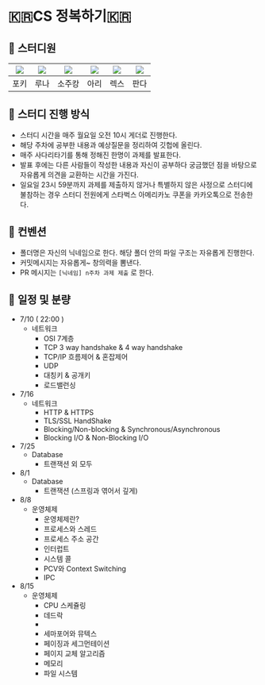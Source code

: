 # 🇰🇷CS 정복하기🇰🇷

## 🌟 스터디원
|[![](https://github.com/YJGwon.png?size=80)](https://github.com/YJGwon)|[![](https://github.com/runaNam.png?size=80)](https://github.com/runaNam) |[![](https://github.com/sojukang.png?size=80)](https://github.com/sojukang) | [![](https://github.com/ulimy.png?size=80)](https://github.com/ulimy)| [![](https://github.com/Seongwon97.png?size=80)](https://github.com/Seongwon97)| [![](https://github.com/woong7.png?size=80)](https://github.com/woong7)|
|:---:|:---:|:---:|:---:|:---:|:---:|
| 포키 | 루나 | 소주캉 | 아리 | 렉스 | 판다 | 



## 🌟 스터디 진행 방식

- 스터디 시간을 매주 월요일 오전 10시 게더로 진행한다.
- 해당 주차에 공부한 내용과 예상질문을 정리하여 깃헙에 올린다.
- 매주 사다리타기를 통해 정해진 한명이 과제를 발표한다.
- 발표 후에는 다른 사람들이 작성한 내용과 자신이 공부하다 궁금했던 점을 바탕으로 자유롭게 의견을 교환하는 시간을 가진다.
- 일요일 23시 59분까지 과제를 제출하지 않거나 특별하지 않은 사정으로 스터디에 불참하는 경우 스터디 전원에게 스타벅스 아메리카노 쿠폰을 카카오톡으로 전송한다.



## 🌟 컨벤션

- 폴더명은 자신의 닉네임으로 한다. 해당 폴더 안의 파일 구조는 자유롭게 진행한다.
- 커밋메시지는 자유롭게~ 창의력을 뽐낸다.
- PR 메시지는 `[닉네임] n주차 과제 제출` 로 한다.



## 🌟 일정 및 분량

- 7/10 ( 22:00 )
	+ 네트워크
		* OSI 7계층
		* TCP 3 way handshake & 4 way handshake
		* TCP/IP 흐름제어 & 혼잡제어
		* UDP
		* 대칭키 & 공개키
		* 로드밸런싱
- 7/16
	+ 네트워크
		* HTTP & HTTPS
		* TLS/SSL HandShake
		* Blocking/Non-blocking & Synchronous/Asynchronous
		* Blocking I/O & Non-Blocking I/O
- 7/25
	+ Database
		* 트랜잭션 외 모두
- 8/1
	+ Database
		* 트랜잭션 (스프링과 엮어서 깊게)
- 8/8
	+ 운영체제
		* 운영체제란?
		* 프로세스와 스레드
		* 프로세스 주소 공간
		* 인터럽트
		* 시스템 콜
		* PCV와 Context Switching
		* IPC
- 8/15
	+ 운영체제
		* CPU 스케쥴링
		* 데드락
		* 
		* 세마포어와 뮤텍스
		* 페이징과 세그먼테이션
		* 페이지 교체 알고리즘
		* 메모리
		* 파일 시스템
